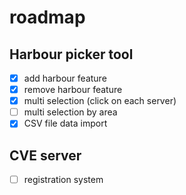 # roadmap

## Harbour picker tool
- [x] add harbour feature
- [x] remove harbour feature
- [x] multi selection (click on each server)
- [ ] multi selection by area
- [x] CSV file data import
## CVE server
- [ ] registration system
